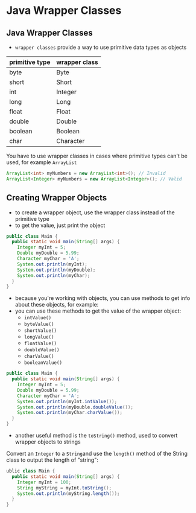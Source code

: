 # Java Wrapper Classes

## Java Wrapper Classes

- `wrapper classes` provide a way to use primitive data types as objects

| primitive type | wrapper class |
|----------------|---------------|
| byte           | Byte          |
| short          | Short         |
| int            | Integer       |
| long           | Long          |
| float          | Float         |
| double         | Double        |
| boolean        | Boolean       |
| char           | Character     |

You have to use wrapper classes in cases where primitive types can't be used, for example `ArrayList`

```java
ArrayList<int> myNumbers = new ArrayList<int>(); // Invalid
ArrayList<Integer> myNumbers = new ArrayList<Integer>(); // Valid
```

## Creating Wrapper Objects

- to create a wrapper object, use the wrapper class instead of the primitive type
- to get the value, just print the object

```java
public class Main {
  public static void main(String[] args) {
    Integer myInt = 5;
    Double myDouble = 5.99;
    Character myChar = 'A';
    System.out.println(myInt);
    System.out.println(myDouble);
    System.out.println(myChar);
  }
}
```

- because you're working with objects, you can use methods to get info about these objects, for example:
- you can use these methods to get the value of the wrapper object:
  - `intValue()`
  - `byteValue()`
  - `shortValue()`
  - `longValue()`
  - `floatValue()`
  - `doubleValue()`
  - `charValue()`
  - `booleanValue()`

```java
public class Main {
  public static void main(String[] args) {
    Integer myInt = 5;
    Double myDouble = 5.99;
    Character myChar = 'A';
    System.out.println(myInt.intValue());
    System.out.println(myDouble.doubleValue());
    System.out.println(myChar.charValue());
  }
}
```

- another useful method is the `toString()` method, used to convert wrapper objects to strings

Convert an `Integer` to a `String`and use the `length()` method of the String class to output the length of "string":

```java
ublic class Main {
  public static void main(String[] args) {
    Integer myInt = 100;
    String myString = myInt.toString();
    System.out.println(myString.length());
  }
}
```